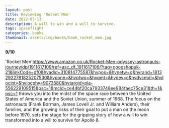 ```yaml
---
layout: post
title: Reviewing 'Rocket Men'
date: 2022-05-13
description: A will to win and a will to survive.
tags: spaceflight
categories: books
thumbnail: assets/img/books/book_rocket_men.jpg
---
```


<b>9/10</b>

'Rocket Men'<d-footnote>https://www.amazon.co.uk/Rocket-Men-odyssey-astronauts-journey/dp/1911617109/ref=asc_df_1911617109/?tag=googshopuk-21&linkCode=df0&hvadid=310814775587&hvpos=&hvnetw=g&hvrand=18132922781825207530&hvpone=&hvptwo=&hvqmt=&hvdev=c&hvdvcmdl=&hvlocint=&hvlocphy=9073580&hvtargid=pla-556229109515&psc=1&mcid=ce44bf20ca7933748ee984faec75ce31&th=1&psc=1</d-footnote> throws you into the midst of the space race between the United States of America and the Soviet Union, summer of 1968. The focus on the astronauts (Frank Borman, James Lovell Jr. and William Anders), their families, and the growing risks of their goal to put a man on the moon before 1970, sets the stage for the gripping story of how a will to win transformed into a will to survive for Apollo 8.